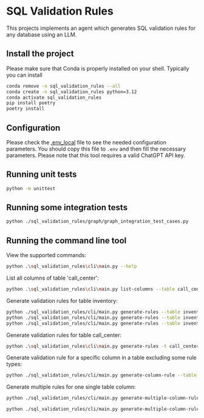 # SQL Validation Rules

This projects implements an agent which generates SQL validation rules for any database using an LLM.

## Install the project

Please make sure that Conda is properly installed on your shell. Typically you can install

```bash
conda remove -n sql_validation_rules --all
conda create -n sql_validation_rules python=3.12
conda activate sql_validation_rules
pip install poetry
poetry install
```

## Configuration

Please check the [.env_local](.env_local) file to see the needed configuration parameters. 
You should copy this file to `.env` and then fill the necessary parameters. Please note that this tool requires a valid ChatGPT API key.

## Running unit tests

```bash
python -m unittest
```

## Running some integration tests

```bash
python ./sql_validation_rules/graph/graph_integration_test_cases.py
```

## Running the command line tool

View the supported commands:

```bash
python .\sql_validation_rules\cli\main.py --help
```

List all columns of table 'call_center':

```bash
python .\sql_validation_rules\cli\main.py list-columns --table call_center
```

Generate validation rules for table inventory:

```bash
python ./sql_validation_rules/cli/main.py generate-rules --table inventory -f inventory.txt
python ./sql_validation_rules/cli/main.py generate-rules --table inventory -f inventory.txt --hide_steps
python ./sql_validation_rules/cli/main.py generate-rules --table inventory -f inventory.txt --hide_steps --count 2
```

Generate validation rules for table call_center:

```bash
python .\sql_validation_rules\cli\main.py generate-rules -t call_center -f call_center.txt
```

Generate validation rule for a specific column in a table excluding some rule types:

```bash
python ./sql_validation_rules/cli/main.py generate-column-rule --table call_center -c cc_call_center_sk -e "Data Type Validation, Validation SQL"
```

Generate multiple rules for one single table column:

```bash
python ./sql_validation_rules/cli/main.py generate-multiple-column-rules --table call_center -c cc_call_center_sk --count 4 -f call_center_cc_call_center_sk.md
```

```bash
python ./sql_validation_rules/cli/main.py generate-multiple-column-rules --table call_center -c cc_city --count 3 -f call_center_cc_city.txt
```